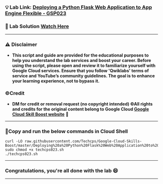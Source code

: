 
### 💡 Lab Link: [Deploying a Python Flask Web Application to App Engine Flexible - GSP023](https://www.cloudskillsboost.google/focuses/3339?parent=catalog)

### 🚀 Lab Solution [Watch Here](https://youtu.be/q_lcJAd-dGI)

---

### ⚠️ Disclaimer

- **This script and guide are provided for  the educational purposes to help you understand the lab services and boost your career. Before using the script, please open and review it to familiarize yourself with Google Cloud services. Ensure that you follow 'Qwiklabs' terms of service and YouTube’s community guidelines. The goal is to enhance your learning experience, not to bypass it.**

### ©Credit

- **DM for credit or removal request (no copyright intended) ©All rights and credits for the original content belong to Google Cloud [Google Cloud Skill Boost website](https://www.cloudskillsboost.google/)** 🙏

---

### 🚨Copy and run the below commands in Cloud Shell

```
curl -LO raw.githubusercontent.com/Techcps/Google-Cloud-Skills-Boost/master/Deploying%20a%20Python%20Flask%20Web%20Application%20to%20App%20Engine%20Flexible/techcps023.sh
sudo chmod +x techcps023.sh
./techcps023.sh
```

---

### Congratulations, you're all done with the lab 😄

---
